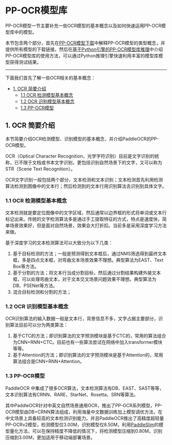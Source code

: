 
# PP-OCR模型库
PP-OCR模型一节主要补充一些OCR模型的基本概念以及如何快速运用PP-OCR模型库中的模型。

本节包含两个部分，首先在[PP-OCR模型下载](./models_list.md)中解释PP-OCR模型的类型概念，并提供所有模型的下载链接。然后在[基于Python引擎的PP-OCR模型库推理](./inference_ppocr.md)中介绍PP-OCR模型库的使用方法，可以通过Python推理引擎快速利用丰富的模型库模型获得测试结果。

------

下面我们首先了解一些OCR相关的基本概念：

- [1. OCR 简要介绍](#1-ocr-----)
  * [1.1 OCR 检测模型基本概念](#11-ocr---------)
  * [1.2 OCR 识别模型基本概念](#12-ocr---------)
  * [1.3 PP-OCR模型](#13-pp-ocr--)

<a name="1-ocr-----"></a>
## 1. OCR 简要介绍
本节简要介绍OCR检测模型、识别模型的基本概念，并介绍PaddleOCR的PP-OCR模型。

OCR（Optical Character Recognition，光学字符识别）目前是文字识别的统称，已不限于文档或书本文字识别，更包括识别自然场景下的文字，又可以称为STR（Scene Text Recognition）。

OCR文字识别一般包括两个部分，文本检测和文本识别；文本检测首先利用检测算法检测到图像中的文本行；然后检测到的文本行用识别算法去识别到具体文字。

<a name="11-ocr---------"></a>
### 1.1 OCR 检测模型基本概念

文本检测就是要定位图像中的文字区域，然后通常以边界框的形式将单词或文本行标记出来。传统的文字检测算法多是通过手工提取特征的方式，特点是速度快，简单场景效果好，但是面对自然场景，效果会大打折扣。当前多是采用深度学习方法来做。

基于深度学习的文本检测算法可以大致分为以下几类：
1. 基于目标检测的方法；一般是预测得到文本框后，通过NMS筛选得到最终文本框，多是四点文本框，对弯曲文本场景效果不理想。典型算法为EAST、Text Box等方法。
2. 基于分割的方法；将文本行当成分割目标，然后通过分割结果构建外接文本框，可以处理弯曲文本，对于文本交叉场景问题效果不理想。典型算法为DB、PSENet等方法。
3. 混合目标检测和分割的方法；

<a name="12-ocr---------"></a>
### 1.2 OCR 识别模型基本概念

OCR识别算法的输入数据一般是文本行，背景信息不多，文字占据主要部分，识别算法目前可以分为两类算法：
1. 基于CTC的方法；即识别算法的文字预测模块是基于CTC的，常用的算法组合为CNN+RNN+CTC。目前也有一些算法尝试在网络中加入transformer模块等等。
2. 基于Attention的方法；即识别算法的文字预测模块是基于Attention的，常用算法组合是CNN+RNN+Attention。

<a name="13-pp-ocr--"></a>
### 1.3 PP-OCR模型

PaddleOCR 中集成了很多OCR算法，文本检测算法有DB、EAST、SAST等等，文本识别算法有CRNN、RARE、StarNet、Rosetta、SRN等算法。

其中PaddleOCR针对中英文自然场景通用OCR，推出了PP-OCR系列模型，PP-OCR模型由DB+CRNN算法组成，利用海量中文数据训练加上模型调优方法，在中文场景上具备较高的文本检测识别能力。并且PaddleOCR推出了高精度超轻量PP-OCRv2模型，检测模型仅3.00M，识别模型仅8.50M，利用[PaddleSlim](https://github.com/PaddlePaddle/PaddleSlim)的模型量化方法，可以在保持精度不降低的情况下，将检测模型压缩到0.80M，识别压缩到3.00M，更加适用于移动端部署场景。
